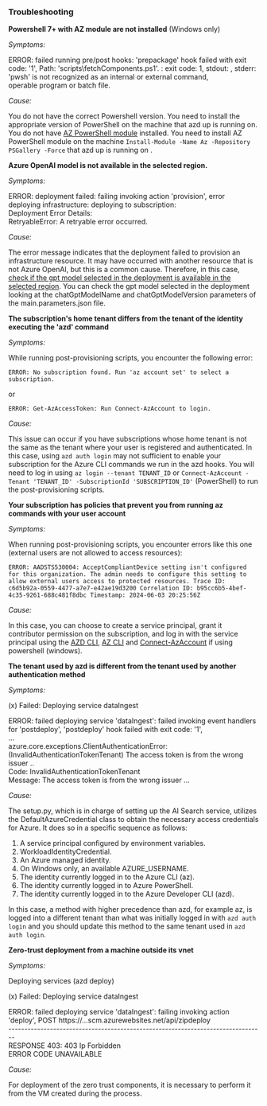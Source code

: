 ### Troubleshooting  
   
**Powershell 7+ with AZ module are not installed** (Windows only)
   
*Symptoms:*  
   
ERROR: failed running pre/post hooks: 'prepackage' hook failed with exit code: '1', Path: 'scripts\fetchComponents.ps1'. : exit code: 1, stdout: , stderr: 'pwsh' is not recognized as an internal or external command,  
operable program or batch file.  
   
*Cause:*
   
You do not have the correct Powershell version. You need to install the appropriate version of PowerShell on the machine that azd up is running on.\
You do not have [AZ PowerShell module](https://learn.microsoft.com/en-us/powershell/azure/what-is-azure-powershell?view=azps-11.6.0#the-az-powershell-module) installed. You need to install AZ PowerShell module on the machine `Install-Module -Name Az -Repository PSGallery -Force` that azd up is running on .
   
**Azure OpenAI model is not available in the selected region.**
   
*Symptoms:*  
   
ERROR: deployment failed: failing invoking action 'provision', error deploying infrastructure: deploying to subscription:  
Deployment Error Details:  
RetryableError: A retryable error occurred.  
   
*Cause:*  
   
The error message indicates that the deployment failed to provision an infrastructure resource. It may have occurred with another resource that is not Azure OpenAI, but this is a common cause. Therefore, in this case, [check if the gpt model selected in the deployment is available in the selected region](https://learn.microsoft.com/en-us/azure/ai-services/openai/concepts/models). You can check the gpt model selected in the deployment looking at the chatGptModelName and chatGptModelVersion parameters of the main.parameters.json file.  

**The subscription's home tenant differs from the tenant of the identity executing the 'azd' command**

*Symptoms:*

While running post-provisioning scripts, you encounter the following error:

`ERROR: No subscription found. Run 'az account set' to select a subscription.`

or

`ERROR: Get-AzAccessToken: Run Connect-AzAccount to login.`

*Cause:*

This issue can occur if you have subscriptions whose home tenant is not the same as the tenant where your user is registered and authenticated.
In this case, using `azd auth login` may not sufficient to enable your subscription for the Azure CLI commands we run in the azd hooks.
You will need to log in using `az login --tenant TENANT_ID` or `Connect-AzAccount -Tenant 'TENANT_ID' -SubscriptionId 'SUBSCRIPTION_ID'` (PowerShell) to run the post-provisioning scripts.

**Your subscription has policies that prevent you from running az commands with your user account**

*Symptoms:*

When running post-provisioning scripts, you encounter errors like this one (external users are not allowed to access resources):

`ERROR: AADSTS530004: AcceptCompliantDevice setting isn't configured for this organization. The admin needs to configure this setting to allow external users access to protected resources. Trace ID: c6d5b92a-0559-4477-a7e7-e42ae19d3200 Correlation ID: b95cc6b5-4bef-4c35-9261-688c481f8dbc Timestamp: 2024-06-03 20:25:56Z`

*Cause:*

In this case, you can choose to create a service principal, grant it contributor permission on the subscription, and log in with the service principal using the [AZD CLI](https://learn.microsoft.com/en-us/azure/developer/azure-developer-cli/reference#azd-auth-login),  [AZ CLI](https://learn.microsoft.com/en-us/cli/azure/authenticate-azure-cli-service-principal) and [Connect-AzAccount](https://learn.microsoft.com/en-us/powershell/azure/authenticate-noninteractive?view=azps-12.0.0&viewFallbackFrom=azps-11.1.0#password-based-authentication) if using powershell (windows).

**The tenant used by azd is different from the tenant used by another authentication method**  
   
*Symptoms:*  
  
  (x) Failed: Deploying service dataIngest  
   
ERROR: failed deploying service 'dataIngest': failed invoking event handlers for 'postdeploy', 'postdeploy' hook failed with exit code: '1',  
...  
azure.core.exceptions.ClientAuthenticationError: (InvalidAuthenticationTokenTenant) The access token is from the wrong issuer ..  
Code: InvalidAuthenticationTokenTenant  
Message: The access token is from the wrong issuer ...  
   
*Cause:*  
   
The setup.py, which is in charge of setting up the AI Search service, utilizes the DefaultAzureCredential class to obtain the necessary access credentials for Azure. It does so in a specific sequence as follows:

1. A service principal configured by environment variables.  
2. WorkloadIdentityCredential.  
3. An Azure managed identity.  
4. On Windows only, an available AZURE_USERNAME.  
5. The identity currently logged in to the Azure CLI (az).  
6. The identity currently logged in to Azure PowerShell.  
7. The identity currently logged in to the Azure Developer CLI (azd).  
   
In this case, a method with higher precedence than azd, for example az, is logged into a different tenant than what was initially logged in with `azd auth login` and you should update this method to the same tenant used in `azd auth login`.
   
**Zero-trust deployment from a machine outside its vnet**  
   
*Symptoms:*  
   
Deploying services (azd deploy)  
  
  (x) Failed: Deploying service dataIngest  

ERROR: failed deploying service 'dataIngest': failing invoking action 'deploy', POST https://...scm.azurewebsites.net/api/zipdeploy  
<span>--------------------------------------------------------------------------------</span>  
RESPONSE 403: 403 Ip Forbidden  
ERROR CODE UNAVAILABLE  
   
*Cause:*  
   
For deployment of the zero trust components, it is necessary to perform it from the VM created during the process. 
